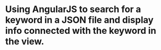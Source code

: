 # Using AngularJS to search for a keyword in a JSON file and display info connected with the keyword in the view.